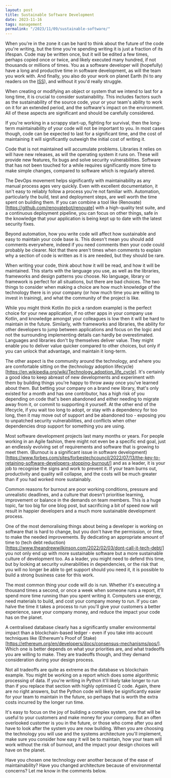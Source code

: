 ```yaml
---
layout: post
title: Sustainable Software Development
date: 2023-11-16
tags: management
permalink: "/2023/11/09/sustainable-software/"
---
```

When you're in the zone it can be hard to think about the future of the code you're writing, but
the time you're spending writing it is just a fraction of its lifespan. Code may be written
once, but it will be edited a few times, perhaps copied once or twice, and likely executed many
hundred, if not thousands or millions of times. You as a software developer will (hopefully) have
a long and productive time in software development, as will the team you work with. And finally, you
also do your work on planet Earth (hi to any readers on the
[ISS](https://en.wikipedia.org/wiki/International_Space_Station)), and without it you'd really
struggle.

When creating or modifying an object or system that we intend to last for a long time, it is crucial
to consider sustainability. This includes factors such as the sustainability of the source
code, your or your team's ability to work on it for an extended period, and the software's impact on
the environment. All of these aspects are significant and should be
carefully considered.

If you're working in a scrappy start-up, fighting for survival, then the long-term maintainability
of your code will not be important to you. In most cases though, code can be expected to last
for a significant time, and the cost of maintaining it will significantly outweigh the initial
cost of writing it.
<!--more-->

Code that is not maintained will accumulate problems. Libraries it relies on will have new releases,
as will the operating system it runs on. These will provide new features, fix bugs and solve security
vulnerabilities. Software that has not been touched for a while requires significantly more time to make
simple changes, compared to software which is regularly altered.

The DevOps movement helps significantly with maintainability as any manual process ages
very quickly. Even with excellent documentation, it isn't easy to reliably follow a process you're not
familiar with. Automation, particularly the build, test and deployment steps, are well worth the time spent on
building them. If you can combine a tool like (Renovate)[https://github.com/renovatebot/renovate] with
a high-quality test suite, and a continuous deployment pipeline, you can focus on other things, safe in
the knowledge that your application is being kept up to date with the latest security fixes.

Beyond automation, how you write code will affect how sustainable and easy to maintain your code base is.
This doesn't mean you should add comments everywhere, indeed if you need comments then your code could
probably be clearer. Not that there aren't times when comments to explain why a section of code is written
as it is are needed, but they should be rare.

When writing your code, think about how it will be read, and how it will be maintained. This starts with the
language you use, as well as the libraries, frameworks and design patterns you choose. No language, library
or framework is perfect for all situations, but there are bad choices. The two things
to consider when making a choice are how much knowledge of the technology there is in your company (or how much
time you are willing to invest in training), and what the community of the project is like.

While you might think Kotlin (to pick a random example) is the perfect choice for your new application, if no
other apps in your company use Kotlin, and knowledge amongst your colleagues is low then it will be hard
to maintain in the future. Similarly, with frameworks and libraries, the ability for other developers to jump
between applications and focus on the logic and not the surrounding implementing details can hardly be overestimated.
Languages and libraries don't by themselves deliver value. They might enable you to deliver value
quicker compared to other choices, but only if you can unlock that advantage, and maintain it long-term.

The other aspect is the community around the technology, and where you are comfortable sitting on the 
(technology adoption lifecycle)[https://en.wikipedia.org/wiki/Technology_adoption_life_cycle]. It's certainly
a good idea to keep abreast of new developments and experiment with them by building things you're happy
to throw away once you've learned about them. But betting your company on a brand new library, that's only existed
for a month and has one contributor, has a high risk of you depending on code that's been abandoned and either
needing to migrate away from it, or commit to supporting it yourself. At the other end of the lifecycle, if you
wait too long to adopt, or stay with a dependency for too long, then it may move out of support and be abandoned
too - exposing you to unpatched security vulnerabilities, and conflicts when other dependencies drop support for
something you are using.

Most software development projects last many months or years. For people working in an Agile fashion, there might not
even be a specific end goal, just an endlessly evolving set of requirements and software that is growing to meet them.
(Burnout is a significant issue in software development)[https://www.forbes.com/sites/forbestechcouncil/2022/07/13/the-key-to-retaining-software-developers-stopping-burnout/]
and as a leader, it is your job to recognise the signs and work to prevent it. If your team burns out, productivity
and quality will collapse, and the costs will be much greater than if you had worked more sustainably.

Common reasons for burnout are poor working conditions, pressure and unrealistic deadlines, and a culture that
doesn't prioritise learning, improvement or balance in the demands on team members. This is a huge topic, far too
big for one blog post, but sacrificing a bit of speed now will result in happier developers and a much more sustainable
development process.

One of the most demoralising things about being a developer is working on software that is hard to change, but
you don't have the permission, or time, to make the needed improvements. By dedicating an appropriate amount
of time to (tech debt reduction)[https://www.theandrewwilkinson.com/2022/02/03/dont-call-it-tech-debt/] you not
only end up with more sustainable software but a more sustainable culture of development too. As a leader,
you might need to defend this time, but by looking at security vulnerabilities in dependencies, or the risk that
you will no longer be able to get support should you need it, it is possible to build a strong business case
for this work.

The most common thing your code will do is run. Whether it's executing a thousand times a second, or once a week
when someone runs a report, it'll spend more time running than you spent writing it. Computers use energy, need
materials to build, and cost your company money to run. If you can halve the time it takes a process to run you'll
give your customers a better experience, save your company money, and reduce the impact your code has on the planet.

A centralised database clearly has a significantly smaller environmental impact than a blockchain-based ledger - even
if you take into account techniques like
(Ethereum's Proof of Stake)[https://ethereum.org/en/developers/docs/consensus-mechanisms/pos/]. Which one is better
depends on what your priorities are, and what tradeoffs you are willing to make. They are tradeoffs though, and they
demand consideration during your design process.

Not all tradeoffs are quite as extreme as the database vs blockchain example. You might be working on a report which
does some algorithmic processing of data. If you're writing in Python it'll likely take longer to run than if you
replace that section with highly optimised C code. Again, there are no right answers, but the Python code will likely
be significantly easier for your team to maintain in the future, so perhaps that is worth the extra costs incurred by
the longer run time.

It's easy to focus on the joy of building a complex system, one that will be useful to your customers and make money
for your company. But an often overlooked customer is you in the future, or those who come after you and have to look
after the system you are now building. When you are choosing the technology you will use and the systems architecture
you'll implement, make sure you consider how easy it will be to maintain, how your team will work without the risk of
burnout, and the impact your design choices will have on the planet.

Have you chosen one technology over another because of the ease of maintainability? Have you changed architecture because
of environmental concerns? Let me know in the comments below.
